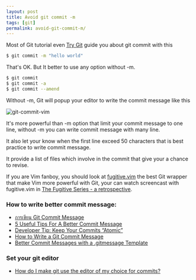 ```yaml
---
layout: post
title: Avoid git commit -m
tags: [git]
permalink: avoid-git-commit-m/
---
```


Most of Git tutorial even [Try Git](http://try.github.io) guide you
about git commit with this

```sh
$ git commit -m "hello world"
```

That's OK.
But It better to use any option without -m.

<!-- more -->

```sh
$ git commit
$ git commit -a
$ git commit --amend
```

Without -m, Git will popup your editor to write the commit message like
this

![git-commit-vim]({{url}}/public/img/git-commit-vim.png)

It's more powerful than -m option that limit your commit message to
one line, without -m you can write commit message with many line.

It also let your know when the first line exceed 50 characters that
is best practice to write commit message.

It provide a list of files which involve in the commit that
give your a chance to revise.

If you are Vim fanboy, you should look at
[fugitive.vim](https://github.com/tpope/vim-fugitive)
the best Git wrapper that make Vim more powerful with Git,
your can watch screencast with fugitive.vim in [The Fugitive Series - a
retrospective](http://vimcasts.org/blog/2011/05/the-fugitive-series/).

### How to write better commit message:
* [การเขียน Git Commit Message](http://thaiprogrammer.org/การเขียน-git-commit-message/)
* [5 Useful Tips For A Better Commit Message](https://robots.thoughtbot.com/5-useful-tips-for-a-better-commit-message)
* [Developer Tip: Keep Your Commits “Atomic”](http://www.freshconsulting.com/atomic-commits/)
* [How to Write a Git Commit Message](http://chris.beams.io/posts/git-commit/)
* [Better Commit Messages with a .gitmessage Template](https://robots.thoughtbot.com/better-commit-messages-with-a-gitmessage-template)

### Set your git editor
* [How do I make git use the editor of my choice for commits?](http://stackoverflow.com/a/2596835)
